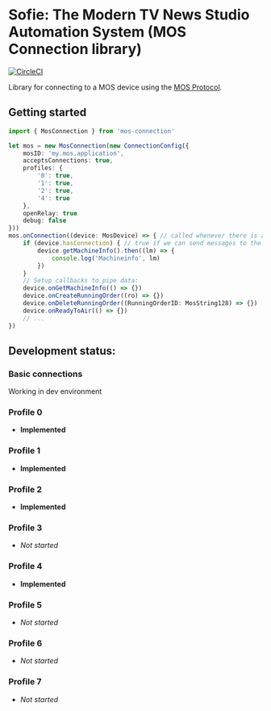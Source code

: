 # Sofie: The Modern TV News Studio Automation System (MOS Connection library)
[![CircleCI](https://circleci.com/gh/nrkno/tv-automation-mos-connection.svg?style=svg)](https://circleci.com/gh/nrkno/tv-automation-mos-connection)

Library for connecting to a MOS device using the [MOS Protocol](http://mosprotocol.com/).


## Getting started

```typescript
import { MosConnection } from 'mos-connection'

let mos = new MosConnection(new ConnectionConfig({
	mosID: 'my.mos.application',
	acceptsConnections: true,
	profiles: {
		'0': true,
        '1': true,
        '2': true,
        '4': true
	},
	openRelay: true
	debug: false
}))
mos.onConnection((device: MosDevice) => { // called whenever there is a new connection to a mos-device
	if (device.hasConnection) { // true if we can send messages to the mos-server
	    device.getMachineInfo().then((lm) => {
			console.log('Machineinfo', lm)
		})
	}
	// Setup callbacks to pipe data:
	device.onGetMachineInfo(() => {})
	device.onCreateRunningOrder((ro) => {})
	device.onDeleteRunningOrder((RunningOrderID: MosString128) => {})
	device.onReadyToAir(() => {})
	// ...
})
```

## Development status:
### Basic connections
Working in dev environment
### Profile 0
* **Implemented**
### Profile 1
* **Implemented**
### Profile 2
* **Implemented**
### Profile 3
* *Not started*
### Profile 4
* **Implemented**
### Profile 5
* *Not started*
### Profile 6
* *Not started*
### Profile 7
* *Not started*
